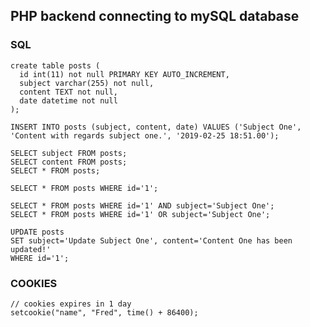 ## PHP backend connecting to mySQL database

### SQL
```
create table posts (
  id int(11) not null PRIMARY KEY AUTO_INCREMENT,
  subject varchar(255) not null,
  content TEXT not null,
  date datetime not null
);
```
```
INSERT INTO posts (subject, content, date) VALUES ('Subject One', 'Content with regards subject one.', '2019-02-25 18:51.00');
```
```
SELECT subject FROM posts;
SELECT content FROM posts;
SELECT * FROM posts;
```
```
SELECT * FROM posts WHERE id='1';
```
```
SELECT * FROM posts WHERE id='1' AND subject='Subject One';
SELECT * FROM posts WHERE id='1' OR subject='Subject One';
```
```
UPDATE posts
SET subject='Update Subject One', content='Content One has been updated!'
WHERE id='1';
```


### COOKIES
```
// cookies expires in 1 day
setcookie("name", "Fred", time() + 86400);
```
